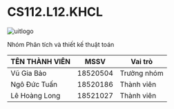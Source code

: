 # CS112.L12.KHCL
 ![uitlogo](https://portal.uit.edu.vn/Styles/profi/images/logo186x150.png)


Nhóm Phân tích và thiết kế thuật toán

TÊN THÀNH VIÊN |MSSV| Vai trò |
--- | --- | ---
Vũ Gia Bảo | 18520504 | Trưởng nhóm 
Ngô Đức Tuấn | 18520186 | Thành viên
Lê Hoàng Long | 18521027 | Thành viên
